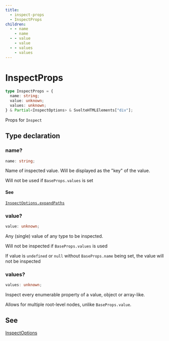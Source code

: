 ```yaml
---
title:
  - inspect-props
  - InspectProps
children:
  - - name
    - name
  - - value
    - value
  - - values
    - values
---
```


# InspectProps

```ts
type InspectProps = {
  name: string;
  value: unknown;
  values: unknown;
} & Partial<InspectOptions> & SvelteHTMLElements["div"];
```

Props for `Inspect`

## Type declaration

### name?

```ts
name: string;
```

Name of inspected value. Will be displayed as the "key" of the value.

Will not be used if `BaseProps.values` is set

#### See

[`InspectOptions.expandPaths`](InspectOptions#expandpaths)

### value?

```ts
value: unknown;
```

Any (single) value of any type to be inspected.

Will not be inspected if `BaseProps.values` is used

If value is `undefined` or `null` without `BaseProps.name` being set,
the value will not be inspected

### values?

```ts
values: unknown;
```

Inspect every enumerable property of a value, object or array-like.

Allows for multiple root-level nodes, unlike `BaseProps.value`.

## See

[InspectOptions](InspectOptions)
